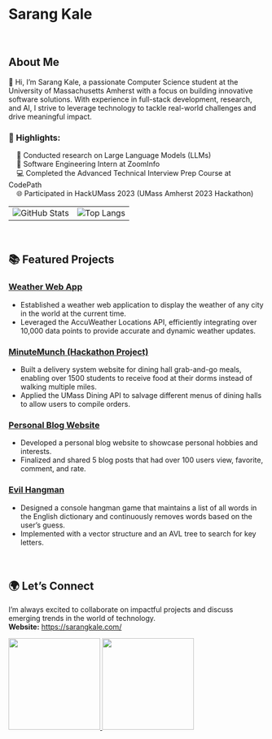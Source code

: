 # Sarang Kale
<br>

## About Me
👋 Hi, I’m Sarang Kale, a passionate Computer Science student at the University of Massachusetts Amherst with a focus on building innovative software solutions. With experience in full-stack development, research, and AI, I strive to leverage technology to tackle real-world challenges and drive meaningful impact.

### 🌟 Highlights:
&nbsp;&nbsp;&nbsp;&nbsp;🔬 Conducted research on Large Language Models (LLMs)  
&nbsp;&nbsp;&nbsp;&nbsp;🚀 Software Engineering Intern at ZoomInfo  
&nbsp;&nbsp;&nbsp;&nbsp;💻 Completed the Advanced Technical Interview Prep Course at CodePath  
&nbsp;&nbsp;&nbsp;&nbsp;🌐 Participated in HackUMass 2023 (UMass Amherst 2023 Hackathon)
<br>
<table>
  <tr>
    <td align="center">
      <img src="https://github-readme-stats.vercel.app/api?username=sarangkale" alt="GitHub Stats">
    </td>
    <td align="center">
      <img src="https://github-readme-stats.vercel.app/api/top-langs/?username=sarangkale&layout=compact" alt="Top Langs">
    </td>
  </tr>
</table>
<br>


## 📚 Featured Projects
### <a href="https://github.com/sarangkale/Web-App" target="_blank">Weather Web App</a>
- Established a weather web application to display the weather of any city in the world at the current time.
- Leveraged the AccuWeather Locations API, efficiently integrating over 10,000 data points to provide accurate and dynamic weather updates.
### <a href="https://github.com/Amandinh0/MinuteMunch" target="_blank">MinuteMunch (Hackathon Project)</a>
- Built a delivery system website for dining hall grab-and-go meals, enabling over 1500 students to receive food at their dorms instead of walking multiple miles.
- Applied the UMass Dining API to salvage different menus of dining halls to allow users to compile orders.
### <a href="https://github.com/sarangkale/djangoproject" target="_blank">Personal Blog Website</a>
- Developed a personal blog website to showcase personal hobbies and interests.
- Finalized and shared 5 blog posts that had over 100 users view, favorite, comment, and rate.
### <a href="https://github.com/sarangkale/EvilHangman" target="_blank">Evil Hangman</a>
- Designed a console hangman game that maintains a list of all words in the English dictionary and continuously removes words based on the user’s guess.
- Implemented with a vector structure and an AVL tree to search for key letters.
<br><br><br>


## 🌍 Let’s Connect
I’m always excited to collaborate on impactful projects and discuss emerging trends in the world of technology.
<br>
**Website:** <a href="https://sarangkale.com/" target="_blank">https://sarangkale.com/</a>
<br>
<p>
  <a href="mailto:sarangkale04@gmail.com">
    <img src="https://img.shields.io/badge/-Gmail-D14836?style=for-the-badge&logo=Gmail&logoColor=white" width="180">
  </a>
  <a href="https://www.linkedin.com/in/sarang-kale-783876275/">
    <img src="https://img.shields.io/badge/-LinkedIn-blue?style=for-the-badge&logo=Linkedin&logoColor=white" width="180">
  </a>
</p>
<br>
